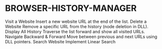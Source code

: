 # BROWSER-HISTORY-MANAGER
Visit a Website  Insert a new website URL at the end of the list.  Delete a Website  Remove a specific URL from the history (node deletion in DLL).  Display All History  Traverse the list forward and show all visited URLs.  Navigate Backward &amp; Forward  Move between previous and next URLs using DLL pointers.  Search Website  Implement Linear Search
